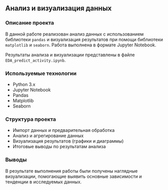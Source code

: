 ## Анализ и визуализация данных

### Описание проекта

В данной работе реализован анализ данных с использованием библиотеки `pandas` и визуализация результатов при помощи библиотеки `matplotlib` и `seaborn`. Работа выполнена в формате Jupyter Notebook.

Результаты анализа и визуализации представлены в файле `EDA_predict_activity.ipynb`.

### Используемые технологии

- Python 3.x
- Jupyter Notebook
- Pandas
- Matplotlib
- Seaborn

### Структура проекта

- Импорт данных и предварительная обработка
- Анализ и агрегирование данных
- Визуализация результатов (графики и диаграммы)
- Итоговые выводы по результатам анализа

### Выводы

В результате выполнения работы были получены наглядные визуализации, помогающие выявить основные зависимости и тенденции в исследуемых данных.
